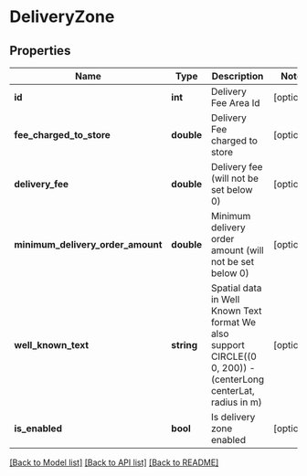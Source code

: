 # DeliveryZone

## Properties
Name | Type | Description | Notes
------------ | ------------- | ------------- | -------------
**id** | **int** | Delivery Fee Area Id | [optional] 
**fee_charged_to_store** | **double** | Delivery Fee charged to store | [optional] 
**delivery_fee** | **double** | Delivery fee (will not be set below 0) | [optional] 
**minimum_delivery_order_amount** | **double** | Minimum delivery order amount (will not be set below 0) | [optional] 
**well_known_text** | **string** | Spatial data in Well Known Text format  We also support CIRCLE((0 0, 200)) - (centerLong centerLat, radius in m) | [optional] 
**is_enabled** | **bool** | Is delivery zone enabled | [optional] 

[[Back to Model list]](../README.md#documentation-for-models) [[Back to API list]](../README.md#documentation-for-api-endpoints) [[Back to README]](../README.md)


